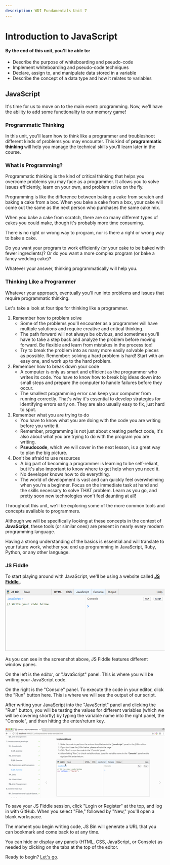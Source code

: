 ```yaml
---
description: WDI Fundamentals Unit 7
---
```


# Introduction to JavaScript

#### By the end of this unit, you'll be able to:

* Describe the purpose of whiteboarding and pseudo-code
* Implement whiteboarding and pseudo-code techniques 
* Declare, assign to, and manipulate data stored in a variable 
* Describe the concept of a data type and how it relates to variables 

## JavaScript

It's time for us to move on to the main event: programming. Now, we'll have the ability to add some functionality to our memory game!

### Programmatic Thinking

In this unit, you'll learn how to think like a programmer and troubleshoot different kinds of problems you may encounter. This kind of **programmatic thinking** will help you manage the technical skills you'll learn later in the course.

### What is Programming?

Programmatic thinking is the kind of critical thinking that helps you overcome problems you may face as a programmer. It allows you to solve issues efficiently, learn on your own, and problem solve on the fly.

Programming is like the difference between baking a cake from scratch and baking a cake from a box. When you bake a cake from a box, your cake will come out the same as the next person who purchases the same cake mix.

When you bake a cake from scratch, there are so many different types of cakes you could make, though it's probably more time consuming.

There is no right or wrong way to program, nor is there a right or wrong way to bake a cake.

Do you want your program to work efficiently \(or your cake to be baked with fewer ingredients\)? Or do you want a more complex program \(or bake a fancy wedding cake\)?

Whatever your answer, thinking programmatically will help you.

### Thinking Like a Programmer

Whatever your approach, eventually you'll run into problems and issues that require programmatic thinking.

Let's take a look at four tips for thinking like a programmer.

1. Remember how to problem solve
   * Some of the problems you'll encounter as a programmer will have multiple solutions and require creative and critical thinking.
   * The path forward will not always be obvious, and sometimes you'll have to take a step back and analyze the problem before moving forward. Be flexible and learn from mistakes in the process too!
   * Try to break the problem into as many more easily solvable pieces as possible. Remember: solving a hard problem is hard! Start with an easy one, and work up to the hard problem.
2. Remember how to break down your code
   * A computer is only as smart and efficient as the programmer who writes its code. You have to know how to break big ideas down into small steps and prepare the computer to handle failures before they occur.
   * The smallest programming error can keep your computer from running correctly. That's why it's essential to develop strategies for identifying errors early on. They are also usually easy to fix, just hard to spot.
3. Remember what you are trying to do
   * You have to know what you are doing with the code you are writing before you write it.
   * Remember, programming is not just about creating perfect code, it's also about what you are trying to do with the program you are writing.
   * **Pseudocode**, which we will cover in the next lesson, is a great way to plan the big picture.
4. Don't be afraid to use resources
   * A big part of becoming a programmer is learning to be self-reliant, but it's also important to know where to get help when you need it.
   * No developer knows how to do everything.
   * The world of development is vast and can quickly feel overwhelming when you're a beginner. Focus on the immediate task at hand and the skills necessary to solve THAT problem. Learn as you go, and pretty soon new technologies won't feel daunting at all!

Throughout this unit, we'll be exploring some of the more common tools and concepts available to programmers.

Although we will be specifically looking at these concepts in the context of **JavaScript**, these tools \(or similar ones\) are present in nearly every modern programming language.

Having a strong understanding of the basics is essential and will translate to your future work, whether you end up programming in JavaScript, Ruby, Python, or any other language.

### JS Fiddle

To start playing around with JavaScript, we'll be using a website called [**JS Fiddle** ](http://jsbin.com/).

![JSBin Screenshot](../.gitbook/assets/js-bin.gif)

As you can see in the screenshot above, JS Fiddle features different window panes.

On the left is the _editor_, or "JavaScript" panel. This is where you will be writing your JavaScript code.

On the right is the "Console" panel. To execute the code in your editor, click the "Run" button here. This is where we will see the output of our script.

After writing your JavaScript into the "JavaScript" panel and clicking the "Run" button, you will be testing the values for different variables \(which we will be covering shortly\) by typing the variable name into the right panel, the "Console", and then hitting the enter/return key.

![JSBin Screenshot](../.gitbook/assets/account.gif)

To save your JS Fiddle session, click "Login or Register" at the top, and log in with GitHub. When you select "File," followed by "New," you'll open a blank workspace.

The moment you begin writing code, JS Bin will generate a URL that you can bookmark and come back to at any time.

You can hide or display any panels \(HTML, CSS, JavaScript, or Console\) as needed by clicking on the tabs at the top of the editor.

Ready to begin? [Let's go](pseudocode/).

